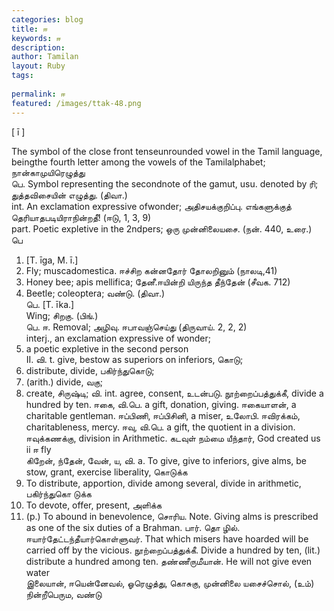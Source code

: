 ```yaml
---
categories: blog
title: ஈ
keywords: ஈ
description: 
author: Tamilan
layout: Ruby
tags: 
 
permalink: ஈ
featured: /images/ttak-48.png
---
```

  
[ ī ]  
  
The symbol of the close front tenseunrounded vowel in the Tamil language, beingthe fourth letter among the vowels of the Tamilalphabet; நான்காமுயிரெழுத்து  
பெ. Symbol representing the secondnote of the gamut, usu. denoted by ரி; துத்தவிசையின் எழுத்து. (திவா.)  
int. An exclamation expressive ofwonder; அதிசயக்குறிப்பு. எங்களுக்குத் தெரியாதபடியிராநின்றதீ! (ஈடு, 1, 3, 9)  
part. Poetic expletive in the 2ndpers; ஒரு முன்னிலையசை. (நன். 440, உரை.)  
பெ  
1. [T. īga, M. ī.]  
1. Fly; muscadomestica. ஈச்சிற கன்னதோர் தோலறினும் (நாலடி,41)  
2. Honey bee; apis mellifica; தேனீ.ஈயின்றி யிருந்த தீந்தேன் (சீவக. 712)  
3. Beetle; coleoptera; வண்டு. (திவா.)  
பெ. [T. īka.]  
Wing; சிறகு. (பிங்.)  
பெ. ஈ. Removal; அழிவு. ஈபாவஞ்செய்து (திருவாய். 2, 2, 2)  
interj., an exclamation expressive of wonder;  
2. a poetic expletive in the second person  
II. வி. t. give, bestow as superiors on inferiors, கொடு;  
2. distribute, divide, பகிர்ந்துகொடு;  
3. (arith.) divide, வகு;  
4. create, சிருஷ்டி; வி. int. agree, consent, உடன்படு. நூற்றைப்பத்துக்கீ, divide a hundred by ten. ஈகை, வி.பெ. a gift, donation, giving. ஈகையாளன், a charitable gentleman. ஈப்பிணி, ஈப்பிசினி, a miser, உலோபி. ஈவிரக்கம், charitableness, mercy. ஈவு, வி.பெ. a gift, the quotient in a division. ஈவுக்கணக்கு, division in Arithmetic. கடவுள் நம்மை யீந்தார், God created us  
ii ஈ fly  
கிறேன், ந்தேன், வேன், ய, வி. a. To give, give to inferiors, give alms, be stow, grant, exercise liberality, கொடுக்க  
2. To distribute, apportion, divide among several, divide in arithmetic, பகிர்ந்துகொ டுக்க  
3. To devote, offer, present, அளிக்க  
4. (p.) To abound in benevolence, சொரிய. Note. Giving alms is prescribed as one of the six duties of a Brahman. பார். தொ ழில். ஈயார்தேட்டந்தீயார்கொள்ளுவர். That which misers have hoarded will be carried off by the vicious. நூற்றைப்பத்துக்கீ. Divide a hundred by ten, (lit.) distribute a hundred among ten. தண்ணீருமீயான். He will not give even water  
இலையான், ஈயென்னேவல், ஓரெழுத்து, கொசுகு, முன்னிலை யசைச்சொல், (உம்) நின்றீபெரும, வண்டு